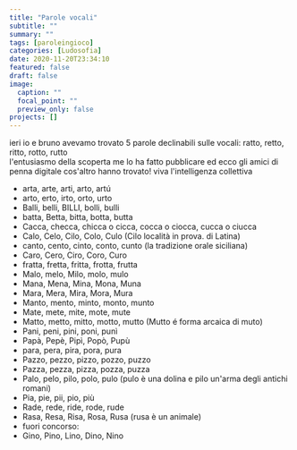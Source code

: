 ```yaml
---
title: "Parole vocali"
subtitle: ""
summary: ""
tags: [paroleingioco]
categories: [Ludosofia]
date: 2020-11-20T23:34:10
featured: false
draft: false
image:
  caption: ""
  focal_point: ""
  preview_only: false
projects: []
---
```


ieri io e bruno avevamo trovato 5 parole declinabili sulle vocali: ratto, retto, ritto, rotto, rutto  
l'entusiasmo della scoperta me lo ha fatto pubblicare ed ecco gli amici di penna digitale cos'altro hanno trovato! viva l'intelligenza collettiva

- arta, arte, arti, arto, artú 
- arto, erto, irto, orto, urto
- Balli, belli, BILLI, bolli, bulli
- batta, Betta, bitta, botta, butta
- Cacca, checca, chicca o cicca, cocca o ciocca, cucca o ciucca
- Calo, Celo, Cilo, Colo, Culo (Cilo località in prova. di Latina)
- canto, cento, cinto, conto, cunto (la tradizione orale siciliana)
- Caro, Cero, Ciro, Coro, Curo
- fratta, fretta, fritta, frotta, frutta
- Malo, melo, Milo, molo, mulo
- Mana, Mena, Mina, Mona, Muna
- Mara, Mera, Mira, Mora, Mura
- Manto, mento, minto, monto, munto
- Mate, mete, mite, mote, mute
- Matto, metto, mitto, motto, mutto (Mutto é forma arcaica di muto)
- Pani, peni, pini, poni, punì 
- Papà, Pepè, Pipì, Popò, Pupù
- para, pera, pira, pora, pura 
- Pazzo, pezzo, pizzo, pozzo, puzzo
- Pazza, pezza, pizza, pozza, puzza
- Palo, pelo, pilo, polo, pulo (pulo è una dolina e pilo un'arma degli antichi romani)
- Pia, pie, pii, pio, più
- Rade, rede, ride, rode, rude
- Rasa, Resa, Risa, Rosa, Rusa (rusa è un animale)
- fuori concorso:
- Gino, Pino, Lino, Dino, Nino
